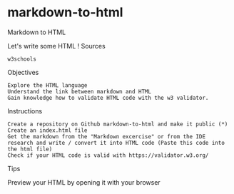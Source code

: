 # markdown-to-html
Markdown to HTML

Let's write some HTML !
Sources

    w3schools

Objectives

    Explore the HTML language
    Understand the link between markdown and HTML
    Gain knowledge how to validate HTML code with the w3 validator.

Instructions

    Create a repository on Github markdown-to-html and make it public (*)
    Create an index.html file
    Get the markdown from the "Markdown excercise" or from the IDE research and write / convert it into HTML code (Paste this code into the html file)
    Check if your HTML code is valid with https://validator.w3.org/

Tips

Preview your HTML by opening it with your browser
